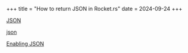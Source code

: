 +++
title = "How to return JSON in Rocket.rs"
date = 2024-09-24
+++

[JSON](https://rocket.rs/guide/v0.5/responses/#json)

[json](https://api.rocket.rs/v0.5/rocket/serde/json/struct.Json)

[Enabling JSON](https://api.rocket.rs/v0.5/rocket/serde/json/)
